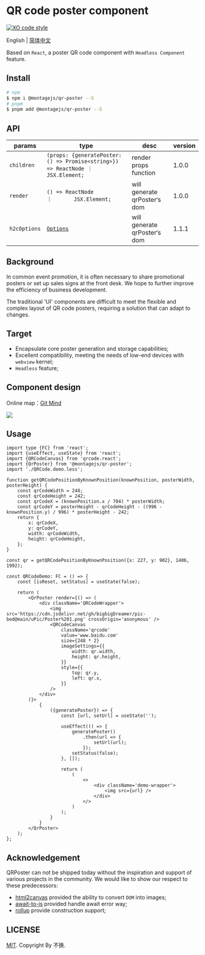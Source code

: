 # QR code poster component

[![XO code style](https://shields.io/badge/code_style-5ed9c7?logo=xo&labelColor=gray)](https://github.com/xojs/xo)

English | [简体中文](./README.ZH.md)

Based on `React`, a poster QR code component with `Headless Component` feature.

## Install

```bash
# npm
$ npm i @montagejs/qr-poster --S
# pnpm
$ pnpm add @montagejs/qr-poster --S
```

## API

| params | type                                                                                     | desc                         | version |
|--------|------------------------------------------------------------------------------------------|------------------------------|---------|
| `children` | `(props: {generatePoster: () => Promise<string>}) => ReactNode ｜ JSX.Element;`           | render props function        | 1.0.0   |
| `render` | `() => ReactNode                                                   ｜       JSX.Element;` | will generate qrPoster‘s dom | 1.0.0   |
| `h2cOptions` | [`Options`](https://html2canvas.hertzen.com/configuration)                                                                                     | will generate qrPoster‘s dom | 1.1.1   |

## Background

In common event promotion, it is often necessary to share promotional posters or set up sales signs at the front desk. We hope to further improve the efficiency of business development.

The traditional 'UI' components are difficult to meet the flexible and complex layout of QR code posters, requiring a solution that can adapt to changes.

## Target

- Encapsulate core poster generation and storage capabilities;
- Excellent compatibility, meeting the needs of low-end devices with `webview` kernel;
- `Headless` feature;

## Component design

Online map：[Git Mind](https://gitmind.cn/app/docs/mqn5rh6w)

![](https://cdn.jsdelivr.net/gh/bigbigDreamer/pic-bed@main/uPic/75TdbH.png)

## Usage

```tsx
import type {FC} from 'react';
import {useEffect, useState} from 'react';
import {QRCodeCanvas} from 'qrcode.react';
import {QrPoster} from '@montagejs/qr-poster';
import './QRCode.demo.less';

function getQRCodePositionByKnownPosition(knownPosition, posterWidth, posterHeight) {
	const qrCodeWidth = 248;
	const qrCodeHeight = 242;
	const qrCodeX = (knownPosition.x / 704) * posterWidth;
	const qrCodeY = posterHeight - qrCodeHeight - ((996 - knownPosition.y) / 996) * posterHeight - 242;
	return {
		x: qrCodeX,
		y: qrCodeY,
		width: qrCodeWidth,
		height: qrCodeHeight,
	};
}

const qr = getQRCodePositionByKnownPosition({x: 227, y: 902}, 1406, 1992);

const QRCodeDemo: FC = () => {
	const [isReset, setStatus] = useState(false);

	return (
		<QrPoster render={() => (
			<div className='QRCodeWrapper'>
				<img src='https://cdn.jsdelivr.net/gh/bigbigDreamer/pic-bed@main/uPic/Poster%201.png' crossOrigin='anonymous' />
				<QRCodeCanvas
					className='qrcode'
					value='www.baidu.com'
					size={248 * 2}
					imageSettings={{
						width: qr.width,
						height: qr.height,
					}}
					style={{
						top: qr.y,
						left: qr.x,
					}}
				/>
			</div>
		)}>
			{
				({generatePoster}) => {
					const [url, setUrl] = useState('');

					useEffect(() => {
						generatePoster()
							.then(url => {
								setUrl(url);
							});
						setStatus(false);
					}, []);

					return (
						(
							<>
								<div className='demo-wrapper'>
                                    <img src={url} />
								</div>
							</>
						)
					);
				}
			}
		</QrPoster>
	);
};

```


## Acknowledgement

QRPoster can not be shipped today without the inspiration and support of various projects in the community. We would like to show our respect to these predecessors:

- [html2canvas](https://html2canvas.hertzen.com/) provided the ability to convert `DOM` into images;
- [await-to-js](https://github.com/scopsy/await-to-js/blob/master/src/await-to-js.ts) provided handle await error way;
- [rollup](https://cn.rollupjs.org/) provide construction support;

## LICENSE

[MIT](./LICENSE). Copyright By 不换.

